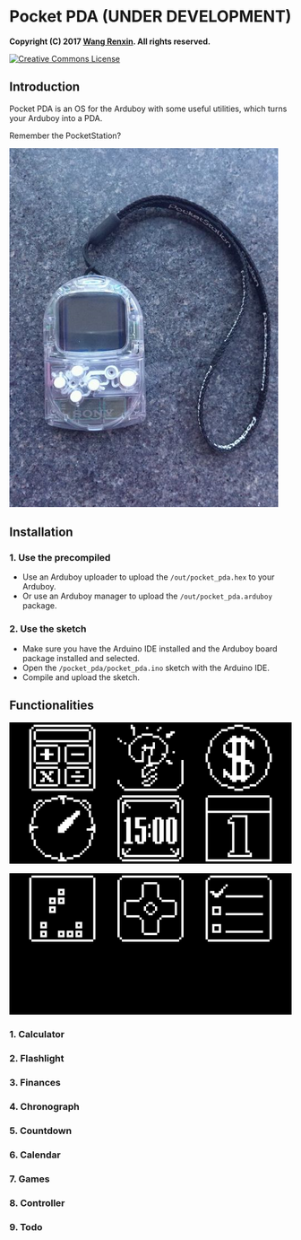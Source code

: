 # Pocket PDA (UNDER DEVELOPMENT)

**Copyright (C) 2017 [Wang Renxin](https://github.com/paladin-t/). All rights reserved.**

<a rel="license" href="http://creativecommons.org/licenses/by-sa/4.0/"><img alt="Creative Commons License" style="border-width:0" src="https://i.creativecommons.org/l/by-sa/4.0/80x15.png" /></a>

## Introduction

Pocket PDA is an OS for the Arduboy with some useful utilities, which turns your Arduboy into a PDA.

Remember the PocketStation?

![](docs/pocketstation.png)

## Installation

### 1. Use the precompiled

* Use an Arduboy uploader to upload the `/out/pocket_pda.hex` to your Arduboy.
* Or use an Arduboy manager to upload the `/out/pocket_pda.arduboy` package.

### 2. Use the sketch

* Make sure you have the Arduino IDE installed and the Arduboy board package installed and selected.
* Open the `/pocket_pda/pocket_pda.ino` sketch with the Arduino IDE.
* Compile and upload the sketch.

## Functionalities

![](docs/run0.png)

![](docs/run1.png)

### 1. Calculator

### 2. Flashlight

### 3. Finances

### 4. Chronograph

### 5. Countdown

### 6. Calendar

### 7. Games

### 8. Controller

### 9. Todo
